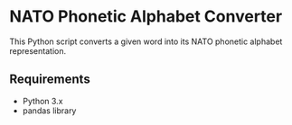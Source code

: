 # NATO Phonetic Alphabet Converter

This Python script converts a given word into its NATO phonetic alphabet representation.

## Requirements

- Python 3.x
- pandas library
